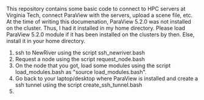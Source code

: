 This repository contains some basic code to connect to 
HPC servers at Virginia Tech, connect ParaView with the servers,
upload a scene file, etc. At the time of writing this documenation, ParaView
5.2.0 was not installed on the cluster. Thus, I had it installed in my home
directory. Please load ParaView 5.2.0 module if it has been installed on the
clusters by then. Else, install it in your home directory.

1. ssh to NewRiver using the script ssh_newriver.bash
2. Request a node using the script request_node.bash
3. On the node that you got, load some modules using the script
   load_modules.bash as "source load_modules.bash".
4. Go back to your laptop/desktop where ParaView is installed and 
	create a ssh tunnel using the script create_ssh_tunnel.bash
5.

